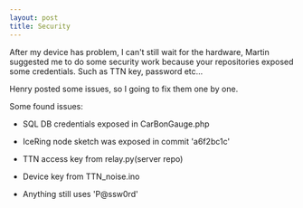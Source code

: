 ```yaml
---
layout: post
title: Security
---
```


After my device has problem, I can't still wait for the hardware, Martin suggested me to do some security work because your repositories exposed some credentials. Such as TTN key, password etc...

Henry posted some issues, so I going to fix them one by one.

Some found issues:

- SQL DB credentials exposed in CarBonGauge.php

- IceRing node sketch was exposed in commit 'a6f2bc1c'

- TTN access key from relay.py(server repo)

- Device key from TTN_noise.ino

- Anything still uses 'P@ssw0rd'
